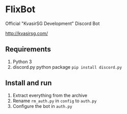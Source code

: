 # FlixBot
Official "KvasirSG Development" Discord Bot

http://kvasirsg.com/

## Requirements

1. Python 3
2. discord.py python package `pip install discord.py`

## Install and run

1. Extract everything from the archive
2. Rename `rm_auth.py` in `config` to `auth.py`
3. Configure the bot in `auth.py`
